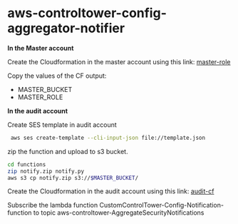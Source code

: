 # aws-controltower-config-aggregator-notifier
**In the Master account**


Create the Cloudformation in the master account using this link: [master-role](https://console.aws.amazon.com/cloudformation/home?region=us-east-1#/stacks/create/template?templateURL=https://raw.githubusercontent.com/jefp/aws-controltower-config-aggregator-notifier/main/role-master.yml&stackName=ControlTowerCustomizationsConfigNotificationMaster)

Copy the values of the CF output:

* MASTER_BUCKET
* MASTER_ROLE


**In the audit account**

Create SES template in audit account

```bash
 aws ses create-template --cli-input-json file://template.json
```

zip the function and upload to s3 bucket.

```bash
cd functions 
zip notify.zip notify.py
aws s3 cp notify.zip s3://$MASTER_BUCKET/
```
Create the Cloudformation in the audit account using this link: [audit-cf](https://console.aws.amazon.com/cloudformation/home?region=us-east-1#/stacks/create/template?templateURL=https://raw.githubusercontent.com/jefp/aws-controltower-config-aggregator-notifier/main/audit_cf.yml&stackName=ControlTowerCustomizationsConfigNotificationAudit)

Subscribe the lambda function CustomControlTower-Config-Notification-function to topic 	aws-controltower-AggregateSecurityNotifications
